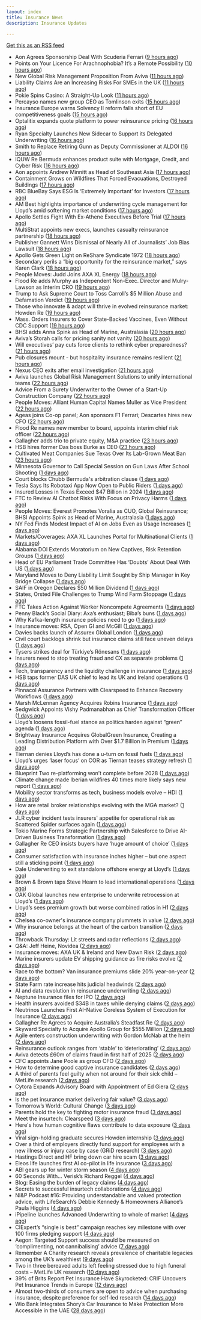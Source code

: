 ```yaml
---
layout: index
title: Insurance News
description: Insurance Updates

---
```


[Get this as an RSS feed](/insurance.rss)

<!-- news_marker starts -->
- Aon Agrees Sponsorship Deal With Scuderia Ferrari ([9 hours ago](https://insurance-edge.net/2025/09/05/aon-agrees-sponsorship-deal-with-scuderia-ferrari/))
- Points on Your Licence For Arachnophobia? It’s a Remote Possibility ([10 hours ago](https://insurance-edge.net/2025/09/05/points-on-your-licence-for-arachnophobia-its-a-remote-possibility/))
- New Global Risk Management Proposition From Aviva ([11 hours ago](https://insurance-edge.net/2025/09/05/new-global-risk-management-proposition-from-aviva/))
- Liability Claims Are an Increasing Risks For SMEs in the UK ([11 hours ago](https://insurance-edge.net/2025/09/05/liability-claims-are-an-increasing-risks-for-smes-in-the-uk/))
- Pokie Spins Casino: A Straight-Up Look ([11 hours ago](https://insurance-edge.net/2025/09/05/pokie-spins-casino-review-games-bonuses-payments/))
- Percayso names new group CEO as Tomlinson exits ([15 hours ago](https://www.postonline.co.uk/people/7958971/percayso-names-new-group-ceo-as-tomlinson-exits))
- Insurance Europe warns Solvency II reform falls short of EU competitiveness goals ([15 hours ago](https://www.reinsurancene.ws/insurance-europe-warns-solvency-ii-reform-falls-short-of-eu-competitiveness-goals/))
- Optalitix expands quote platform to power reinsurance pricing ([16 hours ago](https://www.reinsurancene.ws/optalitix-expands-quote-platform-to-power-reinsurance-pricing/))
- Ryan Specialty Launches New Sidecar to Support its Delegated Underwriting ([16 hours ago](https://www.insurancejournal.com/news/international/2025/09/05/838132.htm))
- Smith to Replace Retiring Gunn as Deputy Commissioner at ALDOI ([16 hours ago](https://www.insurancejournal.com/news/southeast/2025/09/05/838134.htm))
- IQUW Re Bermuda enhances product suite with Mortgage, Credit, and Cyber Risk ([16 hours ago](https://www.reinsurancene.ws/iquw-re-bermuda-enhances-product-suite-with-mortgage-credit-and-cyber-risk/))
- Aon appoints Andrew Minnitt as Head of Southeast Asia ([17 hours ago](https://www.reinsurancene.ws/aon-appoints-andrew-minnitt-as-head-of-southeast-asia/))
- Containment Grows on Wildfires That Forced Evacuations, Destroyed Buildings ([17 hours ago](https://www.insurancejournal.com/news/west/2025/09/05/838128.htm))
- RBC BlueBay Says ESG Is ‘Extremely Important’ for Investors ([17 hours ago](https://www.insurancejournal.com/news/international/2025/09/05/838123.htm))
- AM Best highlights importance of underwriting cycle management for Lloyd’s amid softening market conditions ([17 hours ago](https://www.reinsurancene.ws/am-best-highlights-importance-of-underwriting-cycle-management-for-lloyds-amid-softening-market-conditions/))
- Apollo Settles Fight With Ex-Athene Executives Before Trial ([17 hours ago](https://www.insurancejournal.com/news/national/2025/09/05/838118.htm))
- MultiStrat appoints new execs, launches casualty reinsurance partnership ([18 hours ago](https://www.reinsurancene.ws/multistrat-appoints-new-execs-launches-casualty-reinsurance-partnership/))
- Publisher Gannett Wins Dismissal of Nearly All of Journalists’ Job Bias Lawsuit ([18 hours ago](https://www.insurancejournal.com/news/national/2025/09/05/838115.htm))
- Apollo Gets Green Light on ReShare Syndicate 1972 ([18 hours ago](https://insurance-edge.net/2025/09/05/apollo-gets-green-light-on-reshare-syndicate-1972/))
- Secondary perils a “big opportunity for the reinsurance market,” says Karen Clark ([18 hours ago](https://www.reinsurancene.ws/secondary-perils-a-big-opportunity-for-the-reinsurance-market-says-karen-clark/))
- People Moves: Judd Joins AXA XL Energy ([18 hours ago](https://www.insurancejournal.com/news/east/2025/09/05/837044.htm))
- Flood Re adds Murphy as Independent Non-Exec. Director and Mulry-Lawson as Interim CRO ([19 hours ago](https://www.reinsurancene.ws/flood-re-adds-murphy-as-independent-non-exec-director-and-mulry-lawson-as-interim-cro/))
- Trump to Ask Supreme Court to Toss Carroll’s $5 Million Abuse and Defamation Verdict ([19 hours ago](https://www.insurancejournal.com/news/east/2025/09/05/838108.htm))
- Those who innovate & adapt will thrive in evolved reinsurance market: Howden Re ([19 hours ago](https://www.reinsurancene.ws/those-who-innovate-adapt-will-thrive-in-evolved-reinsurance-market-howden-re/))
- Mass. Orders Insurers to Cover State-Backed Vaccines, Even Without CDC Support ([19 hours ago](https://www.insurancejournal.com/news/east/2025/09/05/838104.htm))
- BHSI adds Anna Spink as Head of Marine, Australasia ([20 hours ago](https://www.reinsurancene.ws/bhsi-adds-anna-spink-as-head-of-marine-australasia/))
- Aviva’s Storah calls for pricing sanity not vanity ([20 hours ago](https://www.postonline.co.uk/news/7958958/aviva%E2%80%99s-storah-calls-for-pricing-sanity-not-vanity))
- Will executives’ pay cuts force clients to rethink cyber preparedness? ([21 hours ago](https://www.insurancebusinessmag.com/uk/news/cyber/will-executives-pay-cuts-force-clients-to-rethink-cyber-preparedness-548661.aspx))
- Pub closures mount - but hospitality insurance remains resilient ([21 hours ago](https://www.insurancebusinessmag.com/uk/news/hospitality/pub-closures-mount--but-hospitality-insurance-remains-resilient-548636.aspx))
- Nexus CEO exits after email investigation ([21 hours ago](https://www.postonline.co.uk/commercial/7958965/nexus-ceo-exits-after-email-investigation))
- Aviva launches Global Risk Management Solutions to unify international teams ([22 hours ago](https://www.insurancebusinessmag.com/uk/news/breaking-news/aviva-launches-global-risk-management-solutions-to-unify-international-teams-548625.aspx))
- Advice From a Surety Underwriter to the Owner of a Start-Up Construction Company ([22 hours ago](https://www.insurancejournal.com/blogs/old-republic-surety/2025/09/05/830862.htm))
- People Moves: Alliant Human Capital Names Muller as Vice President ([22 hours ago](https://www.insurancejournal.com/news/midwest/2025/09/05/837798.htm))
- Ageas joins Co-op panel; Aon sponsors F1 Ferrari; Descartes hires new CFO ([22 hours ago](https://www.postonline.co.uk/news/7958952/ageas-joins-co-op-panel-aon-sponsors-f1-ferrari-descartes-hires-new-cfo))
- Flood Re names new member to board, appoints interim chief risk officer ([22 hours ago](https://www.insurancebusinessmag.com/uk/news/breaking-news/flood-re-names-new-member-to-board-appoints-interim-chief-risk-officer-548616.aspx))
- Gallagher adds trio to private equity, M&A practice ([23 hours ago](https://www.insurancebusinessmag.com/uk/news/breaking-news/gallagher-adds-trio-to-private-equity-manda-practice-548613.aspx))
- HSB hires former Das boss Burke as CEO ([23 hours ago](https://www.postonline.co.uk/news/7958961/hsb-hires-former-das-boss-burke-as-ceo))
- Cultivated Meat Companies Sue Texas Over Its Lab-Grown Meat Ban ([23 hours ago](https://www.insurancejournal.com/news/southcentral/2025/09/05/837804.htm))
- Minnesota Governor to Call Special Session on Gun Laws After School Shooting ([1 days ago](https://www.insurancejournal.com/news/midwest/2025/09/05/838077.htm))
- Court blocks Chubb Bermuda's arbitration clause ([1 days ago](https://www.insurancebusinessmag.com/uk/news/breaking-news/court-blocks-chubb-bermudas-arbitration-clause-548598.aspx))
- Tesla Says Its Robotaxi App Now Open to Public Riders ([1 days ago](https://www.insurancejournal.com/news/southcentral/2025/09/05/837907.htm))
- Insured Losses in Texas Exceed $47 Billion in 2024 ([1 days ago](https://www.insurancejournal.com/news/southcentral/2025/09/05/837979.htm))
- FTC to Review AI Chatbot Risks With Focus on Privacy Harms ([1 days ago](https://www.insurancejournal.com/news/national/2025/09/05/837985.htm))
- People Moves: Everest Promotes Voralia as CUO, Global Reinsurance; BHSI Appoints Spink as Head of Marine, Australasia ([1 days ago](https://www.insurancejournal.com/news/international/2025/09/05/838089.htm))
- NY Fed Finds Modest Impact of AI on Jobs Even as Usage Increases ([1 days ago](https://www.insurancejournal.com/news/national/2025/09/05/837974.htm))
- Markets/Coverages: AXA XL Launches Portal for Multinational Clients ([1 days ago](https://www.insurancejournal.com/news/international/2025/09/05/838093.htm))
- Alabama DOI Extends Moratorium on New Captives, Risk Retention Groups ([1 days ago](https://www.insurancejournal.com/news/southeast/2025/09/05/837891.htm))
- Head of EU Parliament Trade Committee Has ‘Doubts’ About Deal With US ([1 days ago](https://www.insurancejournal.com/news/international/2025/09/05/837999.htm))
- Maryland Moves to Deny Liability Limit Sought by Ship Manager in Key Bridge Collapse ([1 days ago](https://www.insurancejournal.com/news/east/2025/09/05/837870.htm))
- SAIF in Oregon Declares $50 Million Dividend ([1 days ago](https://www.insurancejournal.com/news/west/2025/09/05/837792.htm))
- States, Orsted File Challenges to Trump Wind Farm Stoppage ([1 days ago](https://www.insurancejournal.com/news/east/2025/09/05/837954.htm))
- FTC Takes Action Against Worker Noncompete Agreements ([1 days ago](https://www.insurancejournal.com/news/national/2025/09/05/838042.htm))
- Penny Black’s Social Diary: Axa’s enthusiast; Biba’s buns ([1 days ago](https://www.postonline.co.uk/people/7958297/penny-black%E2%80%99s-social-diary-axa%E2%80%99s-enthusiast-biba%E2%80%99s-buns))
- Why Kafka-length insurance policies need to go ([1 days ago](https://www.postonline.co.uk/regulation/7958932/why-kafka-length-insurance-policies-need-to-go))
- Insurance moves: RSA, Open GI and McGill ([1 days ago](https://www.insurancebusinessmag.com/uk/news/breaking-news/insurance-moves-rsa-open-gi-and-mcgill-548562.aspx))
- Davies backs launch of Assurex Global London ([1 days ago](https://www.insurancebusinessmag.com/uk/news/breaking-news/davies-backs-launch-of-assurex-global-london-548560.aspx))
- Civil court backlogs shrink but insurance claims still face uneven delays ([1 days ago](https://www.insurancebusinessmag.com/uk/news/legal-insights/civil-court-backlogs-shrink-but-insurance-claims-still-face-uneven-delays-548558.aspx))
- Tysers strikes deal for Türkiye’s Rönesans ([1 days ago](https://www.insurancebusinessmag.com/uk/news/breaking-news/tysers-strikes-deal-for-turkiyes-ronesans-548557.aspx))
- Insurers need to stop treating fraud and CX as separate problems ([1 days ago](https://www.dig-in.com/opinion/insurers-to-stop-treating-fraud-and-cx-as-separate-problems))
- Tech, transparency and the liquidity challenge in insurance ([1 days ago](https://www.dig-in.com/opinion/tech-transparency-and-liquidity-challenge-in-insurance))
- HSB taps former DAS UK chief to lead its UK and Ireland operations ([1 days ago](https://www.insurancebusinessmag.com/uk/news/breaking-news/hsb-taps-former-das-uk-chief-to-lead-its-uk-and-ireland-operations-548501.aspx))
- Pinnacol Assurance Partners with Clearspeed to Enhance Recovery Workflows ([1 days ago](https://www.insurtechinsights.com/pinnacol-assurance-partners-with-clearspeed-to-enhance-recovery-workflows/))
- Marsh McLennan Agency Acquires Robins Insurance ([1 days ago](https://www.insurtechinsights.com/marsh-mclennan-agency-acquires-robins-insurance/))
- Sedgwick Appoints Vishy Padmanabhan as Chief Transformation Officer ([1 days ago](https://www.insurtechinsights.com/sedgwick-appoints-vishy-padmanabhan-as-chief-transformation-officer/))
- Lloyd’s loosens fossil-fuel stance as politics harden against “green” agenda ([1 days ago](https://www.insurancebusinessmag.com/uk/news/breaking-news/lloyds-loosens-fossilfuel-stance-as-politics-harden-against-green-agenda-548479.aspx))
- Brightway Insurance Acquires GlobalGreen Insurance, Creating a Leading Distribution Platform with Over $1.7 Billion in Premium ([1 days ago](https://www.insurtechinsights.com/brightway-insurance-acquires-globalgreen-insurance-creating-a-leading-distribution-platform-with-over-1-7-billion-in-premium/))
- Tiernan denies Lloyd’s has done a u-turn on fossil fuels ([1 days ago](https://www.postonline.co.uk/lloyd%E2%80%99slondon/7958955/tiernan-denies-lloyd%E2%80%99s-has-done-a-u-turn-on-fossil-fuels))
- Lloyd’s urges ‘laser focus’ on COR as Tiernan teases strategy refresh ([1 days ago](https://www.postonline.co.uk/lloyd%E2%80%99slondon/7958954/lloyd%E2%80%99s-urges-%E2%80%98laser-focus%E2%80%99-on-cor-as-tiernan-teases-strategy-refresh))
- Blueprint Two re-platforming won’t complete before 2028 ([1 days ago](https://www.postonline.co.uk/lloyd%E2%80%99slondon/7958953/blueprint-two-re-platforming-won%E2%80%99t-complete-before-2028))
- Climate change made Iberian wildfires 40 times more likely says new report ([1 days ago](https://www.insurancebusinessmag.com/uk/news/catastrophe/climate-change-made-iberian-wildfires-40-times-more-likely-says-new-report-548466.aspx))
- Mobility sector transforms as tech, business models evolve – HDI ([1 days ago](https://www.insurancebusinessmag.com/uk/news/auto-motor/mobility-sector-transforms-as-tech-business-models-evolve--hdi-548437.aspx))
- How are retail broker relationships evolving with the MGA market? ([1 days ago](https://www.insurancebusinessmag.com/uk/tv/how-are-retail-broker-relationships-evolving-with-the-mga-market-548433.aspx))
- JLR cyber incident tests insurers' appetite for operational risk as Scattered Spider surfaces again ([1 days ago](https://www.insurancebusinessmag.com/uk/news/cyber/jlr-cyber-incident-tests-insurers-appetite-for-operational-risk-as-scattered-spider-surfaces-again-548432.aspx))
- Tokio Marine Forms Strategic Partnership with Salesforce to Drive AI-Driven Business Transformation ([1 days ago](https://www.insurtechinsights.com/tokio-marine-forms-strategic-partnership-with-salesforce-to-drive-ai-driven-business-transformation/))
- Gallagher Re CEO insists buyers have ‘huge amount of choice’ ([1 days ago](https://www.postonline.co.uk/reinsurance/7958947/gallagher-re-ceo-insists-buyers-have-%E2%80%98huge-amount-of-choice%E2%80%99))
- Consumer satisfaction with insurance inches higher – but one aspect still a sticking point ([1 days ago](https://www.insurancebusinessmag.com/uk/news/breaking-news/consumer-satisfaction-with-insurance-inches-higher--but-one-aspect-still-a-sticking-point-548416.aspx))
- Dale Underwriting to exit standalone offshore energy at Lloyd’s ([1 days ago](https://www.insurancebusinessmag.com/uk/news/breaking-news/dale-underwriting-to-exit-standalone-offshore-energy-at-lloyds-548413.aspx))
- Brown & Brown taps Steve Hearn to lead international operations ([1 days ago](https://www.insurancebusinessmag.com/uk/news/breaking-news/brown-and-brown-taps-steve-hearn-to-lead-international-operations-548410.aspx))
- OAK Global launches new enterprise to underwrite retrocession at Lloyd’s ([1 days ago](https://www.insurancebusinessmag.com/uk/news/property-insurance/oak-global-launches-new-enterprise-to-underwrite-retrocession-at-lloyds-548406.aspx))
- Lloyd’s sees premium growth but worse combined ratios in H1 ([2 days ago](https://www.insurancebusinessmag.com/uk/news/breaking-news/lloyds-sees-premium-growth-but-worse-combined-ratios-in-h1-548394.aspx))
- Chelsea co-owner's insurance company plummets in value ([2 days ago](https://www.insurancebusinessmag.com/uk/news/breaking-news/chelsea-coowners-insurance-company-plummets-in-value-548361.aspx))
- Why insurance belongs at the heart of the carbon transition ([2 days ago](https://www.postonline.co.uk/commercial/7958927/why-insurance-belongs-at-the-heart-of-the-carbon-transition))
- Throwback Thursday: Lit streets and radar reflections ([2 days ago](https://www.postonline.co.uk/personal/7956764/throwback-thursday-lit-streets-and-radar-reflections))
- Q&A: Jeff Heine, Novidea ([2 days ago](https://www.postonline.co.uk/technology/7957699/qa-jeff-heine-novidea))
- Insurance moves: AXA UK & Ireland and New Dawn Risk ([2 days ago](https://www.insurancebusinessmag.com/uk/news/breaking-news/insurance-moves-axa-uk-and-ireland-and-new-dawn-risk-548375.aspx))
- Marine insurers update EV shipping guidance as fire risks evolve ([2 days ago](https://www.insurancebusinessmag.com/uk/news/marine/marine-insurers-update-ev-shipping-guidance-as-fire-risks-evolve-548373.aspx))
- Race to the bottom? Van insurance premiums slide 20% year-on-year ([2 days ago](https://www.insurancebusinessmag.com/uk/news/auto-motor/race-to-the-bottom-van-insurance-premiums-slide-20-yearonyear-548371.aspx))
- State Farm rate increase hits judicial headwinds ([2 days ago](https://www.dig-in.com/news/state-farm-rate-increase-hits-judicial-headwinds))
- AI and data revolution in reinsurance underwriting ([2 days ago](https://www.dig-in.com/opinion/ai-and-data-revolution-in-reinsurance-underwriting))
- Neptune Insurance files for IPO ([2 days ago](https://www.dig-in.com/articles/neptune-insurance-files-for-ipo))
- Health insurers avoided $34B in taxes while denying claims ([2 days ago](https://www.dig-in.com/news/health-insurers-avoided-34b-in-taxes-while-denying-claims))
- Neutrinos Launches First AI-Native Coreless System of Execution for Insurance ([2 days ago](https://www.insurtechinsights.com/neutrinos-launches-first-ai-native-coreless-system-of-execution-for-insurance/))
- Gallagher Re Agrees to Acquire Australia’s Steadfast Re ([2 days ago](https://www.insurtechinsights.com/gallagher-re-agrees-to-acquire-australias-steadfast-re/))
- Skyward Specialty to Acquire Apollo Group for $555 Million ([2 days ago](https://www.insurtechinsights.com/skyward-specialty-to-acquire-apollo-group-for-555-million/))
- Agile enters construction underwriting with Gordon McNab at the helm ([2 days ago](https://www.insurtechinsights.com/agile-enters-construction-underwriting-with-gordon-mcnab-at-the-helm/))
- Reinsurance outlook ranges from ‘stable’ to ‘deteriorating’ ([2 days ago](https://www.postonline.co.uk/reinsurance/7958944/reinsurance-outlook-ranges-from-%E2%80%98stable%E2%80%99-to-%E2%80%98deteriorating%E2%80%99))
- Aviva detects £60m of claims fraud in first half of 2025 ([2 days ago](https://www.postonline.co.uk/news/7958946/aviva-detects-%C2%A360m-of-claims-fraud-in-first-half-of-2025))
- CFC appoints Jane Poole as group CFO ([2 days ago](https://www.postonline.co.uk/news/7958945/cfc-appoints-jane-poole-as-group-cfo))
- How to determine good captive insurance candidates ([2 days ago](https://www.dig-in.com/advisers/opinion/how-to-determine-good-captive-insurance-candidates))
- A third of parents feel guilty when not around for their sick child – MetLife research ([2 days ago](https://ifamagazine.com/a-third-of-parents-feel-guilty-when-not-around-for-their-sick-child-metlife-research/))
- Cytora Expands Advisory Board with Appointment of Ed Giera ([2 days ago](https://www.insurtechinsights.com/cytora-expands-advisory-board-with-appointment-of-ed-giera/))
- Is the pet insurance market delivering fair value? ([3 days ago](https://www.postonline.co.uk/personal/7958177/is-the-pet-insurance-market-delivering-fair-value))
- Tomorrow’s World: Cultural Change ([3 days ago](https://www.postonline.co.uk/regulation/7958189/tomorrow%E2%80%99s-world-cultural-change))
- Parents hold the key to fighting motor insurance fraud ([3 days ago](https://www.postonline.co.uk/claims/7958260/parents-hold-the-key-to-fighting-motor-insurance-fraud))
- Meet the insurtech: Clearspeed ([3 days ago](https://www.dig-in.com/news/meet-the-insurtech-clearspeed))
- Here's how human cognitive flaws contribute to data exposure ([3 days ago](https://www.dig-in.com/opinion/how-cognitive-flaws-contribute-to-data-exposure))
- Viral sign-holding graduate secures Howden internship ([3 days ago](https://www.postonline.co.uk/broker/7958941/viral-sign-holding-graduate-secures-howden-internship))
- Over a third of employers directly fund support for employees with a new illness or injury case by case (GRiD research) ([3 days ago](https://ifamagazine.com/over-a-third-36-of-employers-directly-fund-support-for-employees-with-a-new-illness-or-injury-case-by-case-grid-research/))
- Hastings Direct and HF bring down car hire scam ([3 days ago](https://www.postonline.co.uk/personal/7958940/hastings-direct-and-hf-bring-down-car-hire-scam))
- Eleos life launches first AI co-pilot in life insurance ([3 days ago](https://ifamagazine.com/eleos-life-launches-first-ai-co-pilot-in-life-insurance/))
- ABI gears up for winter storm season ([4 days ago](https://www.postonline.co.uk/claims/7958926/abi-gears-up-for-winter-storm-season))
- 60 Seconds With... Verisk’s Richard Reggel ([4 days ago](https://www.postonline.co.uk/technology/7958029/60-seconds-with-verisk%E2%80%99s-richard-reggel))
- Blog: Easing the burden of legacy claims ([4 days ago](https://www.postonline.co.uk/claims/7958292/blog-easing-the-burden-of-legacy-claims))
- Secrets to successful insurtech collaborations ([4 days ago](https://www.dig-in.com/news/secrets-to-successful-insurtech-collaborations))
- NI&P Podcast #16: Providing understandable and valued protection advice, with LifeSearch’s Debbie Kennedy & Homeowners Alliance’s Paula Higgins ([4 days ago](https://ifamagazine.com/nip-podcast-16-providing-understandable-and-valued-protection-advice-with-lifesearchs-debbie-kennedy-homeowners-alliances-paula-higgins/))
- iPipeline launches Advanced Underwriting to whole of market ([4 days ago](https://ifamagazine.com/ipipeline-launches-advanced-underwriting-to-whole-of-market/))
- CIExpert’s “single is best” campaign reaches key milestone with over 100 firms pledging support ([4 days ago](https://ifamagazine.com/ciexperts-single-is-best-campaign-reaches-key-milestone-with-over-100-firms-pledging-support/))
- Aegon: Targeted Support success should be measured on ‘complimenting, not cannibalising’ advice ([7 days ago](https://ifamagazine.com/aegon-targeted-support-success-should-be-measured-on-complimenting-not-cannibalising-advice/))
- Remember A Charity research reveals prevalence of charitable legacies among the UK’s wealthiest ([9 days ago](https://ifamagazine.com/remember-a-charity-research-reveals-prevalence-of-charitable-legacies-among-the-uks-wealthiest/))
- Two in three bereaved adults left feeling stressed due to high funeral costs – MetLife UK research ([10 days ago](https://ifamagazine.com/two-in-three-bereaved-adults-left-feeling-stressed-due-to-high-funeral-costs-metlife-uk-research/))
- 39% of Brits Report Pet Insurance Have Skyrocketed: CRIF Uncovers Pet Insurance Trends in Europe ([12 days ago](https://thefintechtimes.com/39-of-brits-report-pet-insurance-have-skyrocketed-crif-uncovers-pet-insurance-trends-in-europe/))
- Almost two-thirds of consumers are open to advice when purchasing insurance, despite preference for self-led research ([14 days ago](https://ifamagazine.com/almost-two-thirds-of-consumers-are-open-to-advice-when-purchasing-insurance-despite-preference-for-self-led-research/))
- Wio Bank Integrates Shory’s Car Insurance to Make Protection More Accessible in the UAE ([28 days ago](https://thefintechtimes.com/wio-bank-integrates-shorys-car-insurance-to-make-protection-more-accessible-in-the-uae/))

<!-- news_marker ends -->